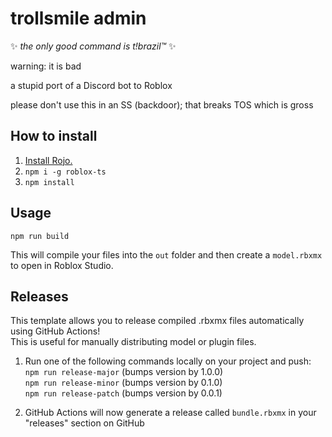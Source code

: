 # trollsmile admin

✨ *the only good command is t!brazil™* ✨

warning: it is bad

a stupid port of a Discord bot to Roblox

please don't use this in an SS (backdoor); that breaks TOS which is gross

## How to install

1. [Install Rojo.](https://rojo.space)
2. `npm i -g roblox-ts`
3. `npm install`

## Usage

`npm run build`

This will compile your files into the `out` folder and then create a `model.rbxmx` to open in Roblox Studio.

## Releases

This template allows you to release compiled .rbxmx files automatically using GitHub Actions!\
This is useful for manually distributing model or plugin files.

1. Run one of the following commands locally on your project and push:\
`npm run release-major` (bumps version by 1.0.0)\
`npm run release-minor` (bumps version by 0.1.0)\
`npm run release-patch` (bumps version by 0.0.1)

2. GitHub Actions will now generate a release called `bundle.rbxmx` in your "releases" section on GitHub
